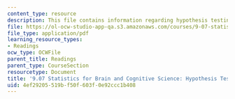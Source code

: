 ```yaml
---
content_type: resource
description: This file contains information regarding hypothesis testing summary.
file: https://ol-ocw-studio-app-qa.s3.amazonaws.com/courses/9-07-statistics-for-brain-and-cognitive-science-fall-2016/4ef29205519bf50f603f0e92ccc1b408_MIT9_07F16_HypothesisTest.pdf
file_type: application/pdf
learning_resource_types:
- Readings
ocw_type: OCWFile
parent_title: Readings
parent_type: CourseSection
resourcetype: Document
title: '9.07 Statistics for Brain and Cognitive Science: Hypothesis Testing Summary'
uid: 4ef29205-519b-f50f-603f-0e92ccc1b408
---
```

